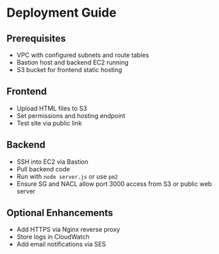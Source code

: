 # Deployment Guide

## Prerequisites

- VPC with configured subnets and route tables
- Bastion host and backend EC2 running
- S3 bucket for frontend static hosting

## Frontend

- Upload HTML files to S3
- Set permissions and hosting endpoint
- Test site via public link

## Backend

- SSH into EC2 via Bastion
- Pull backend code
- Run with `node server.js` or use `pm2`
- Ensure SG and NACL allow port 3000 access from S3 or public web server

## Optional Enhancements

- Add HTTPS via Nginx reverse proxy
- Store logs in CloudWatch
- Add email notifications via SES
